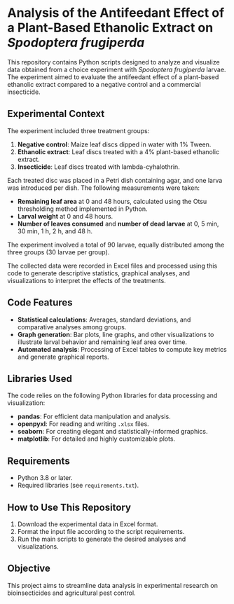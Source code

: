 # Analysis of the Antifeedant Effect of a Plant-Based Ethanolic Extract on *Spodoptera frugiperda*  

This repository contains Python scripts designed to analyze and visualize data obtained from a choice experiment with *Spodoptera frugiperda* larvae. The experiment aimed to evaluate the antifeedant effect of a plant-based ethanolic extract compared to a negative control and a commercial insecticide.  

## Experimental Context  

The experiment included three treatment groups:  
1. **Negative control**: Maize leaf discs dipped in water with 1% Tween.  
2. **Ethanolic extract**: Leaf discs treated with a 4% plant-based ethanolic extract.  
3. **Insecticide**: Leaf discs treated with lambda-cyhalothrin.  

Each treated disc was placed in a Petri dish containing agar, and one larva was introduced per dish. The following measurements were taken:  
- **Remaining leaf area** at 0 and 48 hours, calculated using the Otsu thresholding method implemented in Python.  
- **Larval weight** at 0 and 48 hours.  
- **Number of leaves consumed** and **number of dead larvae** at 0, 5 min, 30 min, 1 h, 2 h, and 48 h.  

The experiment involved a total of 90 larvae, equally distributed among the three groups (30 larvae per group).  

The collected data were recorded in Excel files and processed using this code to generate descriptive statistics, graphical analyses, and visualizations to interpret the effects of the treatments.  

## Code Features  

- **Statistical calculations**: Averages, standard deviations, and comparative analyses among groups.  
- **Graph generation**: Bar plots, line graphs, and other visualizations to illustrate larval behavior and remaining leaf area over time.  
- **Automated analysis**: Processing of Excel tables to compute key metrics and generate graphical reports.  

## Libraries Used  

The code relies on the following Python libraries for data processing and visualization:  
- **pandas**: For efficient data manipulation and analysis.  
- **openpyxl**: For reading and writing `.xlsx` files.  
- **seaborn**: For creating elegant and statistically-informed graphics.  
- **matplotlib**: For detailed and highly customizable plots.  

## Requirements  

- Python 3.8 or later.  
- Required libraries (see `requirements.txt`).  

## How to Use This Repository  

1. Download the experimental data in Excel format.  
2. Format the input file according to the script requirements.  
3. Run the main scripts to generate the desired analyses and visualizations.  

## Objective  

This project aims to streamline data analysis in experimental research on bioinsecticides and agricultural pest control.  
